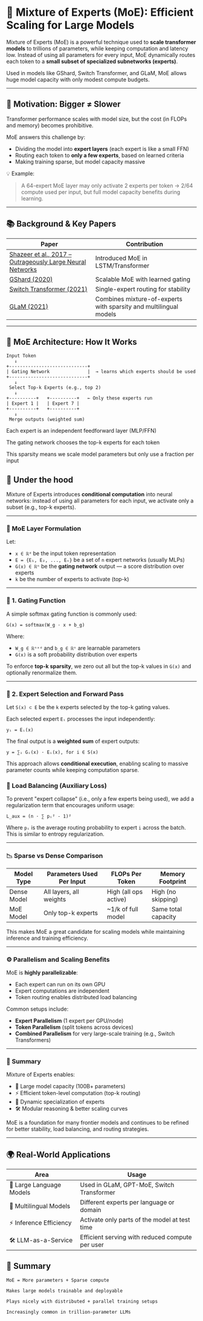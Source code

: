 # 🧠 Mixture of Experts (MoE): Efficient Scaling for Large Models

Mixture of Experts (MoE) is a powerful technique used to **scale transformer models** to trillions of parameters, while keeping computation and latency low. Instead of using all parameters for every input, MoE dynamically routes each token to a **small subset of specialized subnetworks (experts)**.

Used in models like GShard, Switch Transformer, and GLaM, MoE allows huge model capacity with only modest compute budgets.

---

## 🎯 Motivation: Bigger ≠ Slower

Transformer performance scales with model size, but the cost (in FLOPs and memory) becomes prohibitive.

MoE answers this challenge by:
- Dividing the model into **expert layers** (each expert is like a small FFN)
- Routing each token to **only a few experts**, based on learned criteria
- Making training sparse, but model capacity massive

💡 Example:
> A 64-expert MoE layer may only activate 2 experts per token → 2/64 compute used per input, but full model capacity benefits during learning.

---

## 📚 Background & Key Papers

| Paper | Contribution |
|-------|--------------|
| [Shazeer et al., 2017 – Outrageously Large Neural Networks](https://arxiv.org/abs/1701.06538) | Introduced MoE in LSTM/Transformer |
| [GShard (2020)](https://arxiv.org/abs/2006.16668) | Scalable MoE with learned gating |
| [Switch Transformer (2021)](https://arxiv.org/abs/2101.03961) | Single-expert routing for stability |
| [GLaM (2021)](https://arxiv.org/abs/2112.06905) | Combines mixture-of-experts with sparsity and multilingual models |

---

## 🧱 MoE Architecture: How It Works

```text
Input Token
   ↓
+-----------------------------+
| Gating Network              |  → learns which experts should be used
+-----------------------------+
   ↓
 Select Top-k Experts (e.g., top 2)
   ↓
+----------+   +----------+   ← Only these experts run
| Expert 1 |   | Expert 7 |
+----------+   +----------+
   ↓
 Merge outputs (weighted sum)
```
Each expert is an independent feedforward layer (MLP/FFN)

The gating network chooses the top-k experts for each token

This sparsity means we scale model parameters but only use a fraction per input

## 🧮 Under the hood

Mixture of Experts introduces **conditional computation** into neural networks: instead of using all parameters for each input, we activate only a subset (e.g., top-k experts).

---

### 🔢 MoE Layer Formulation

Let:

- `x ∈ ℝᵈ` be the input token representation  
- `E = {E₁, E₂, ..., Eₙ}` be a set of `n` expert networks (usually MLPs)  
- `G(x) ∈ ℝⁿ` be the **gating network** output — a score distribution over experts  
- `k` be the number of experts to activate (top-k)

---


### 📍 1. Gating Function

A simple softmax gating function is commonly used:

```
G(x) = softmax(W_g · x + b_g)
```

Where:
- `W_g ∈ ℝⁿˣᵈ` and `b_g ∈ ℝⁿ` are learnable parameters
- `G(x)` is a soft probability distribution over experts

To enforce **top-k sparsity**, we zero out all but the top-k values in `G(x)` and optionally renormalize them.

---

### 📍 2. Expert Selection and Forward Pass

Let `S(x) ⊂ E` be the `k` experts selected by the top-k gating values.

Each selected expert `Eᵢ` processes the input independently:
```
yᵢ = Eᵢ(x)
```

The final output is a **weighted sum** of expert outputs:

```
y = ∑ᵢ Gᵢ(x) · Eᵢ(x), for i ∈ S(x)
```

This approach allows **conditional execution**, enabling scaling to massive parameter counts while keeping computation sparse.
### 🧮 Load Balancing (Auxiliary Loss)

To prevent "expert collapse" (i.e., only a few experts being used), we add a regularization term that encourages uniform usage:


```
L_aux = (n · ∑ pᵢ² - 1)²
```

Where `pᵢ` is the average routing probability to expert `i` across the batch. This is similar to entropy regularization.

---

### 📉 Sparse vs Dense Comparison

| Model Type   | Parameters Used Per Input | FLOPs Per Token     | Memory Footprint     |
|--------------|----------------------------|----------------------|------------------------|
| Dense Model  | All layers, all weights    | High (all ops active) | High (no skipping)     |
| MoE Model    | Only top-k experts         | ~1/k of full model    | Same total capacity    |

This makes MoE a great candidate for scaling models while maintaining inference and training efficiency.

---

### ⚙️ Parallelism and Scaling Benefits

MoE is **highly parallelizable**:
- Each expert can run on its own GPU
- Expert computations are independent
- Token routing enables distributed load balancing

Common setups include:
- **Expert Parallelism** (1 expert per GPU/node)
- **Token Parallelism** (split tokens across devices)
- **Combined Parallelism** for very large-scale training (e.g., Switch Transformers)

---

### 🧠 Summary

Mixture of Experts enables:
- 🔬 Large model capacity (100B+ parameters)
- ⚡ Efficient token-level computation (top-k routing)
- 🔁 Dynamic specialization of experts
- 🛠️ Modular reasoning & better scaling curves

MoE is a foundation for many frontier models and continues to be refined for better stability, load balancing, and routing strategies.

---

## 🌍 Real-World Applications

| Area                   | Usage                                                     |
|------------------------|------------------------------------------------------------|
| 💬 Large Language Models | Used in GLaM, GPT-MoE, Switch Transformer                   |
| 🧠 Multilingual Models   | Different experts per language or domain                   |
| ⚡ Inference Efficiency  | Activate only parts of the model at test time              |
| 🛠️ LLM-as-a-Service      | Efficient serving with reduced compute per user            |

## 📌 Summary
    MoE = More parameters + Sparse compute

    Makes large models trainable and deployable

    Plays nicely with distributed + parallel training setups

    Increasingly common in trillion-parameter LLMs